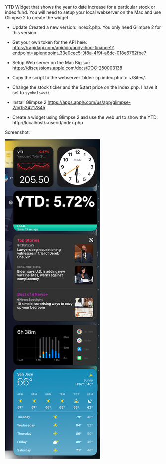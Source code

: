 YTD Widget that shows the year to date increase for a particular stock or index fund. You will need to setup your local webserver on the Mac and use Glimpse 2 to create the widget

* Update
Created a new version: index2.php. You only need Glimpse 2 for this version.

* Get your own token for the API here:
https://rapidapi.com/apidojo/api/yahoo-finance1?endpoint=apiendpoint_33e0cec5-0f8a-4f9f-a6dc-018e6762fbe7

* Setup Web server on the Mac Big sur:
https://discussions.apple.com/docs/DOC-250003138

* Copy the script to the webserver folder:
cp index.php to ~/Sites/.

* Change the stock ticker and the $start price on the index.php. I have it set to `symbols=vti`

* Install Glimpse 2
https://apps.apple.com/us/app/glimpse-2/id1524217845

* Create a widget using Glimpse 2 and use the web url to show the YTD: http://localhost/~userid/index.php

Screenshot:

![alt text](Screenshot%202021-03-29%20at%203.31.31%20PM.png)

